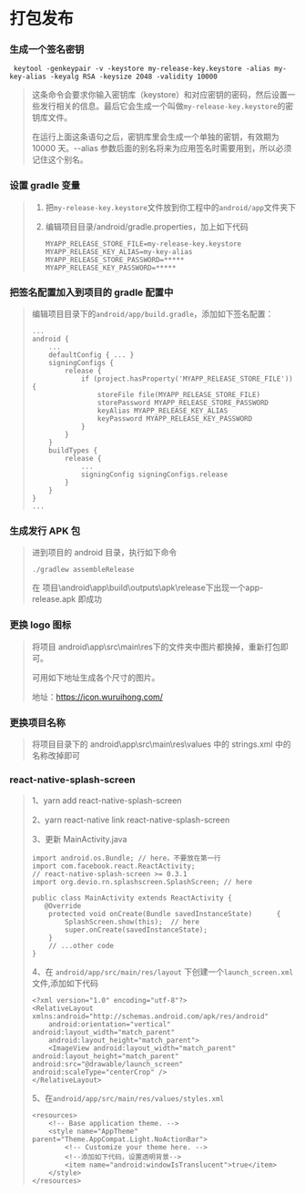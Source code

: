 # 打包发布

### 生成一个签名密钥

```
 keytool -genkeypair -v -keystore my-release-key.keystore -alias my-key-alias -keyalg RSA -keysize 2048 -validity 10000
```

> 这条命令会要求你输入密钥库（keystore）和对应密钥的密码，然后设置一些发行相关的信息。最后它会生成一个叫做`my-release-key.keystore`的密钥库文件。
>
> 在运行上面这条语句之后，密钥库里会生成一个单独的密钥，有效期为 10000 天。--alias 参数后面的别名将来为应用签名时需要用到，所以必须记住这个别名。

### 设置 gradle 变量

> 1. 把`my-release-key.keystore`文件放到你工程中的`android/app`文件夹下
>
> 2. 编辑项目目录/android/gradle.properties，加上如下代码
>
>    ```
>    MYAPP_RELEASE_STORE_FILE=my-release-key.keystore
>    MYAPP_RELEASE_KEY_ALIAS=my-key-alias
>    MYAPP_RELEASE_STORE_PASSWORD=*****
>    MYAPP_RELEASE_KEY_PASSWORD=*****
>    ```

### 把签名配置加入到项目的 gradle 配置中

> 编辑项目目录下的`android/app/build.gradle`，添加如下签名配置：
>
> ```
> ...
> android {
>     ...
>     defaultConfig { ... }
>     signingConfigs {
>         release {
>             if (project.hasProperty('MYAPP_RELEASE_STORE_FILE')) {
>                 storeFile file(MYAPP_RELEASE_STORE_FILE)
>                 storePassword MYAPP_RELEASE_STORE_PASSWORD
>                 keyAlias MYAPP_RELEASE_KEY_ALIAS
>                 keyPassword MYAPP_RELEASE_KEY_PASSWORD
>             }
>         }
>     }
>     buildTypes {
>         release {
>             ...
>             signingConfig signingConfigs.release
>         }
>     }
> }
> ...
> ```

### 生成发行 APK 包

> 进到项目的 android 目录，执行如下命令
>
> ```
> ./gradlew assembleRelease
> ```
>
> 在 项目\android\app\build\outputs\apk\release下出现一个app-release.apk 即成功

### 更换 logo 图标

> 将项目 android\app\src\main\res下的文件夹中图片都换掉，重新打包即可。
>
> 可用如下地址生成各个尺寸的图片。
>
> 地址：https://icon.wuruihong.com/

### 更换项目名称

> 将项目目录下的 android\app\src\main\res\values 中的 strings.xml 中的名称改掉即可

### react-native-splash-screen

> 1、yarn add react-native-splash-screen
>
> 2、yarn react-native link react-native-splash-screen
>
> 3、更新 MainActivity.java
>
> ```
> import android.os.Bundle; // here，不要放在第一行
> import com.facebook.react.ReactActivity;
> // react-native-splash-screen >= 0.3.1
> import org.devio.rn.splashscreen.SplashScreen; // here
> 
> public class MainActivity extends ReactActivity {
>    @Override
>     protected void onCreate(Bundle savedInstanceState) 	  {
>         SplashScreen.show(this);  // here
>         super.onCreate(savedInstanceState);
>     }
>     // ...other code
> }
> 
> ```
>
> 4、在  `android/app/src/main/res/layout` 下创建一个`launch_screen.xml`文件,添加如下代码
>
> ```
> <?xml version="1.0" encoding="utf-8"?>
> <RelativeLayout xmlns:android="http://schemas.android.com/apk/res/android"
>     android:orientation="vertical" android:layout_width="match_parent"
>     android:layout_height="match_parent">
>     <ImageView android:layout_width="match_parent" android:layout_height="match_parent" android:src="@drawable/launch_screen" android:scaleType="centerCrop" />
> </RelativeLayout>
> ```
>
> 5、在`android/app/src/main/res/values/styles.xml` 
>
> ```
> <resources>
>     <!-- Base application theme. -->
>     <style name="AppTheme" parent="Theme.AppCompat.Light.NoActionBar">
>         <!-- Customize your theme here. -->
>         <!--添加如下代码，设置透明背景-->
>         <item name="android:windowIsTranslucent">true</item>
>     </style>
> </resources>
> ```

